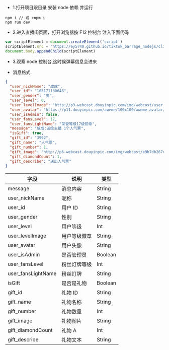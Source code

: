 - 1.打开项目跟目录 安装 node 依赖 并运行

```node
npm i // 或 cnpm i
npm run dev
```

- 2.进入直播间页面，打开浏览器按 F12 控制台 注入下面代码

```javascript
var scriptElement = document.createElement('script')
scriptElement.src = 'https://ey5740.github.io/tiktok_barrage_nodejs/client.js?t=' + Math.random()
document.body.appendChild(scriptElement)
```

- 3.观察 node 控制台,这时候弹幕信息会进来

- 消息格式

```json
{
  "user_nickName": "成成",
  "user_id": "105171130648",
  "user_gender": "男",
  "user_level": 0,
  "user_levelImage": "http://p3-webcast.douyinpic.com/img/webcast/user_grade_level_v5_17.png~tplv-obj.image",
  "user_avatar": "https://p11.douyinpic.com/aweme/100x100/aweme-avatar/tos-cn-avt-0015_f8711d5bc03513fe1d3def88d6d07384.jpeg?from=3067671334",
  "user_isAdmin": false,
  "user_fansLevel": 17,
  "user_fansLightName": "荣誉等级17级勋章",
  "message": "成成:送给主播 1个人气票",
  "isGift": true,
  "gift_id": "3992",
  "gift_name": "人气票",
  "gift_number": 1,
  "gift_image": "http://p6-webcast.douyinpic.com/img/webcast/e9b7db267d0501b8963d8000c091e123.png~tplv-obj.png",
  "gift_diamondCount": 1,
  "gift_describe": "送出人气票"
}
```

| 字段               | 说明         | 类型    |
| ------------------ | ------------ | ------- |
| message            | 消息内容     | String  |
| user_nickName      | 昵称         | String  |
| user_id            | 用户 ID      | String  |
| user_gender        | 性别         | String  |
| user_level         | 用户等级     | Int     |
| user_levelImage    | 用户等级徽章 | String  |
| user_avatar        | 用户头像     | String  |
| user_isAdmin       | 是否管理员   | Boolean |
| user_fansLevel     | 粉丝灯牌等级 | Int     |
| user_fansLightName | 粉丝灯牌     | String  |
| isGift             | 是否是礼物   | Boolean |
| gift_id            | 礼物 ID      | String  |
| gift_name          | 礼物名称     | String  |
| gift_number        | 礼物数量     | Int     |
| gift_image         | 礼物图片     | String  |
| gift_diamondCount  | 礼物 A       | Int     |
| gift_describe      | 礼物文本     | String  |

